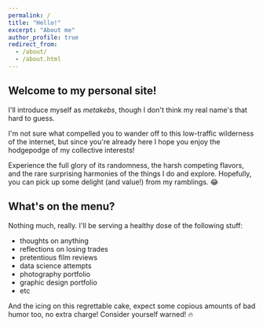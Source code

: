 ```yaml
---
permalink: /
title: "Hello!"
excerpt: "About me"
author_profile: true
redirect_from: 
  - /about/
  - /about.html
---
```


**Welcome to my personal site!**
------
I'll introduce myself as _metakebs_, though I don't think my real name's that hard to guess. 

I'm not sure what compelled you to wander off to this low-traffic wilderness of the internet, but since you're already here I hope you enjoy the hodgepodge of my collective interests! 

Experience the full glory of its randomness, the harsh competing flavors, and the rare surprising harmonies of the things I do and explore. Hopefully, you can pick up some delight (and value!) from my ramblings. :joy:

**What's on the menu?**
------
Nothing much, really. I'll be serving a healthy dose of the following stuff:
* thoughts on anything
* reflections on losing trades
* pretentious film reviews 
* data science attempts
* photography portfolio
* graphic design portfolio
* etc

And the icing on this regrettable cake, expect some copious amounts of bad humor too, no extra charge! Consider yourself warned! :fire:
